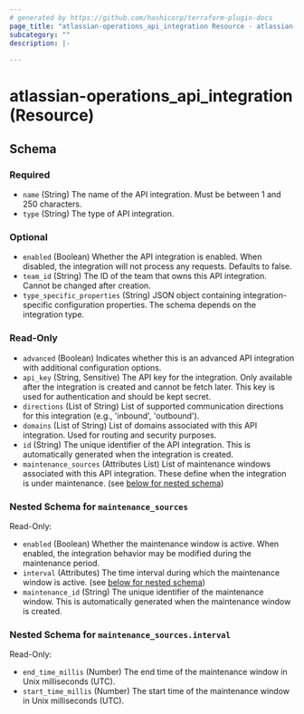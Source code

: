 ```yaml
---
# generated by https://github.com/hashicorp/terraform-plugin-docs
page_title: "atlassian-operations_api_integration Resource - atlassian-operations"
subcategory: ""
description: |-
  
---
```


# atlassian-operations_api_integration (Resource)





<!-- schema generated by tfplugindocs -->
## Schema

### Required

- `name` (String) The name of the API integration. Must be between 1 and 250 characters.
- `type` (String) The type of API integration.

### Optional

- `enabled` (Boolean) Whether the API integration is enabled. When disabled, the integration will not process any requests. Defaults to false.
- `team_id` (String) The ID of the team that owns this API integration. Cannot be changed after creation.
- `type_specific_properties` (String) JSON object containing integration-specific configuration properties. The schema depends on the integration type.

### Read-Only

- `advanced` (Boolean) Indicates whether this is an advanced API integration with additional configuration options.
- `api_key` (String, Sensitive) The API key for the integration. Only available after the integration is created and cannot be fetch later. This key is used for authentication and should be kept secret.
- `directions` (List of String) List of supported communication directions for this integration (e.g., 'inbound', 'outbound').
- `domains` (List of String) List of domains associated with this API integration. Used for routing and security purposes.
- `id` (String) The unique identifier of the API integration. This is automatically generated when the integration is created.
- `maintenance_sources` (Attributes List) List of maintenance windows associated with this API integration. These define when the integration is under maintenance. (see [below for nested schema](#nestedatt--maintenance_sources))

<a id="nestedatt--maintenance_sources"></a>
### Nested Schema for `maintenance_sources`

Read-Only:

- `enabled` (Boolean) Whether the maintenance window is active. When enabled, the integration behavior may be modified during the maintenance period.
- `interval` (Attributes) The time interval during which the maintenance window is active. (see [below for nested schema](#nestedatt--maintenance_sources--interval))
- `maintenance_id` (String) The unique identifier of the maintenance window. This is automatically generated when the maintenance window is created.

<a id="nestedatt--maintenance_sources--interval"></a>
### Nested Schema for `maintenance_sources.interval`

Read-Only:

- `end_time_millis` (Number) The end time of the maintenance window in Unix milliseconds (UTC).
- `start_time_millis` (Number) The start time of the maintenance window in Unix milliseconds (UTC).

